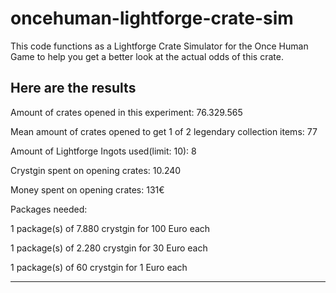 # oncehuman-lightforge-crate-sim
This code functions as a Lightforge Crate Simulator for the Once Human Game to help you get a better look at the actual odds of this crate.

Here are the results
-----------------------------------------------------------------------------
Amount of crates opened in this experiment: 76.329.565	

Mean amount of crates opened to get 1 of 2 legendary collection items: 77	

Amount of Lightforge Ingots used(limit: 10): 8	

Crystgin spent on opening crates: 10.240	

Money spent on opening crates: 131€	
  

  
Packages needed:	

1 package(s) of 7.880 crystgin for 100 Euro each	

1 package(s) of 2.280 crystgin for 30 Euro each	

1 package(s) of 60 crystgin for 1 Euro each	

-----------------------------------------------------------------------------
